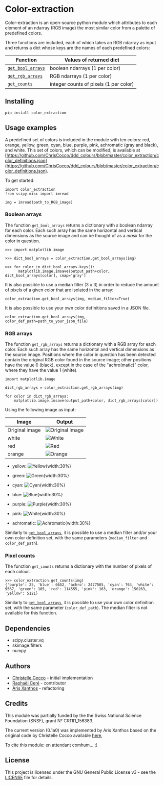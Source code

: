 
# Color-extraction

Color-extraction is an open-source python module which attributes to each element of an ndarray (RGB image) the most similar color from a palette of predefined colors.

Three functions are included, each of which takes an RGB ndarray as input and returns a dict whose keys are the names of each predefined colors:

Function | Values of returned dict
--- | ---
[`get_bool_arrays`](#boolean-array) | boolean ndarrays (1 per color)
[`get_rgb_arrays`](#rgb-arrays) | RGB ndarrays (1 per color)
[`get_counts`](#counts) | integer counts of pixels (1 per color)

## Installing

```
pip install color_extraction
```

## Usage examples

A predefined set of colors is included in the module with ten colors: red,
orange, yellow, green, cyan, blue, purple, pink, achromatic (gray and black),
and white. This set of colors, which can be modified, is available at
[https://github.com/ChrisCocco/ddd_colours/blob/master/color_extraction/color_definitions.json](https://github.com/ChrisCocco/ddd_colours/blob/master/color_extraction/color_definitions.json).

To get started:
```
import color_extraction
from scipy.misc import imread

img = imread(path_to_RGB_image)
```

### Boolean arrays

[comment]: <> (RC: Je ne suis convaincu que ce soit nécessaire de donner l'output de cet exemple comme on dit déjà dans l'intro que cette fonction une ndarray bool poour chque couleur. Ce qui retourne ce que l'on appelle un mask par couleur.)
[comment]: <> (AX: l'exemple est parfaitement explicite, mais ça alourdit un peu la lecture en effet... Je trouverais plus utile de donner un exemple d'usage d'un tel masque. Quelque chose comme: "...returns a dictionary with a boolean ndarray for each color. Each such array has the same horizontal and vertical dimensions as the source image and can be thought of as a *mask* for the color in question." et on pourrait remplacer la partie de l'exemple qui affiche les arrays par un code qui les sauve, comme pour RGB plus bas, et afficher le résultat?)

The function `get_bool_arrays` returns a dictionary with a boolean ndarray for each color. Each such array has the same horizontal and vertical dimensions as the source image and can be thought of as a *mask* for the color in question.

```
>>> import matplotlib.image

>>> dict_bool_arrays = color_extraction.get_bool_arrays(img)

>>> for color in dict_bool_arrays.keys():
      matplotlib.image.imsave(output_path+color, dict_bool_arrays[color], cmap='gray')

```


[comment]: <> (RC:  Ci-dessous ce sont les arguments de la fonction, peut-être reduire ceci à un paragraphe?)  
It is also possible to use a median filter (3 x 3) in order to reduce the amount of pixels of a given color that are isolated in the array:

```
color_extraction.get_bool_arrays(img, median_filter=True)
```

It is also possible to use your own color definitions saved in a JSON file.

```
color_extraction.get_bool_arrays(img, color_def_path=path_to_your_json_file)
```

### RGB arrays

The function `get_rgb_arrays` returns a dictionary with a RGB array for each color. Each such array has the same horizontal and vertical dimensions as the source image. Positions where the color in question has been detected contain the original RGB color found in the source image; other positions have the value 0 (black), except in the case of the "achro(matic)" color, where they have the value 1 (white).

```
import matplotlib.image

dict_rgb_arrays = color_extraction.get_rgb_arrays(img)

for color in dict_rgb_arrays:
    matplotlib.image.imsave(output_path+color, dict_rgb_arrays[color])
```

Using the following image as input:


Image | Output
--- | ---
Original image | ![Original image](tests/demo/Comic_mural_Le_jeune_Albert_Yves_Chaland_Bruxelles.jpg)
white | ![White](tests/demo/white.png)
red | ![Red](tests/demo/red.png)
orange | ![Orange](tests/demo/orange.png)

* yellow:
![Yellow](tests/demo/yellow.png){width:30%}

* green:
![Green](tests/demo/green.png){width:30%}

* cyan:
![Cyan](tests/demo/cyan.png){width:30%}

* blue:
![Blue](tests/demo/blue.png){width:30%}

* purple:
![Purple](tests/demo/purple.png){width:30%}

* pink:
![White](tests/demo/pink.png){width:30%}

* achromatic:
![Achromatic](tests/demo/achro.png){width:30%}

Similarly to [`get_bool_arrays`](#boolean-array), it is possible to use a median filter and/or your own color definition set, with the same parameters (`median_filter` and `color_def_path`).

### Pixel counts

The function `get_counts` returns a dictionary with the number of pixels of each colour.

```
>>> color_extraction.get_counts(img)
{'purple': 25, 'blue': 6652, 'achro': 2477505, 'cyan': 764, 'white': 9567, 'green': 185, 'red': 114555, 'pink': 163, 'orange': 150263, 'yellow': 5121}
```
Similarly to [`get_bool_arrays`](#boolean-array), it is possible to use your own color definition set, with the same parameter (`color_def_path`). The median filter is not available for this function.

## Dependencies

* scipy.cluster.vq
* skimage.filters
* numpy

## Authors

* [Christelle Cocco](https://github.com/ChrisCocco) - initial implementation
* [Raphaël Ceré](https://github.com/raphaelcere) - contributor
* [Aris Xanthos](https://github.com/axanthos) - refactoring

## Credits
This module was partially funded by the the Swiss National Science Foundation (SNSF), grant N° CR11I1_156383.

The current version (0.1a0) was implemented by Aris Xanthos based on the original code by Christelle Cocco available [here](color_extraction/fct_palette_man_RGB.py),

To cite this module: en attendant comhum... ;)

## License

This project is licensed under the GNU General Public License v3 - see the [LICENSE](LICENSE) file for details.
